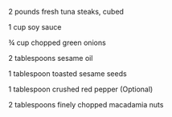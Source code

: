 2 pounds fresh tuna steaks, cubed

1 cup soy sauce

¾ cup chopped green onions

2 tablespoons sesame oil

1 tablespoon toasted sesame seeds

1 tablespoon crushed red pepper (Optional)

2 tablespoons finely chopped macadamia nuts